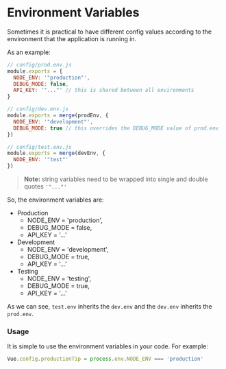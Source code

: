 # Environment Variables

Sometimes it is practical to have different config values according to the environment that the application is running in.

As an example:

```js
// config/prod.env.js
module.exports = {
  NODE_ENV: '"production"',
  DEBUG_MODE: false,
  API_KEY: '"..."' // this is shared between all environments
}

// config/dev.env.js
module.exports = merge(prodEnv, {
  NODE_ENV: '"development"',
  DEBUG_MODE: true // this overrides the DEBUG_MODE value of prod.env
})

// config/test.env.js
module.exports = merge(devEnv, {
  NODE_ENV: '"test"'
})
```

> **Note:** string variables need to be wrapped into single and double quotes `'"..."'`

So, the environment variables are:
- Production
    - NODE_ENV   = 'production',
    - DEBUG_MODE = false,
    - API_KEY    = '...'
- Development
    - NODE_ENV   = 'development',
    - DEBUG_MODE = true,
    - API_KEY    = '...'
- Testing
    - NODE_ENV   = 'testing',
    - DEBUG_MODE = true,
    - API_KEY    = '...'

As we can see, `test.env` inherits the `dev.env` and the `dev.env` inherits the `prod.env`.

### Usage		

It is simple to use the environment variables in your code. For example:		

```js		
Vue.config.productionTip = process.env.NODE_ENV === 'production'		
```
